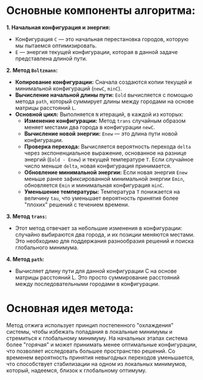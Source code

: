# Основные компоненты алгоритма:

**1. Начальная конфигурация и энергия:**

- Конфигурация `C` — это начальная перестановка городов, которую мы пытаемся оптимизировать.
- `E` — энергия текущей конфигурации, которая в данной задаче представлена длиной пути.

**2. Метод `Boltzmann`:**

- **Копирование конфигурации:** Сначала создаются копии текущей и минимальной конфигураций (`newC`, `minC`).
- **Вычисление начальной длины пути:** `Eold` вычисляется с помощью метода `path`, который суммирует длины между городами на основе матрицы расстояний `L`.
- **Основной цикл:** Выполняется `N` итераций, в каждой из которых:
  - **Изменение конфигурации:** Метод `trans` случайным образом меняет местами два города в конфигурации `newC`.
  - **Вычисление новой энергии:** `Enew` — это длина пути новой конфигурации.
  - **Проверка перехода:** Вычисляется вероятность перехода `delta` через экспоненциальное выражение, основанное на разнице энергий (`Eold - Enew`) и текущей температуре `T`. Если случайное число меньше `delta`, новая конфигурация принимается.
  - **Обновление минимальной энергии:** Если новая энергия `Enew` меньше ранее зафиксированной минимальной энергии `Emin`, обновляется `Emin` и минимальная конфигурация `minC`.
  - **Уменьшение температуры:** Температура `T` понижается на величину `tau`, что уменьшает вероятность принятия более "плохих" решений с течением времени.

**3. Метод `trans`:**

- Этот метод отвечает за небольшие изменения в конфигурации: случайно выбираются два города, и их позиции меняются местами. Это необходимо для поддержания разнообразия решений и поиска глобального минимума.

**4. Метод `path`:**

- Вычисляет длину пути для данной конфигурации C на основе матрицы расстояний L. Это просто суммирование расстояний между последовательными городами в конфигурации.

# Основная идея метода:

Метод отжига использует принцип постепенного "охлаждения" системы, чтобы избежать попадания в локальные минимумы и стремиться к глобальному минимуму. На начальных этапах система более "горячая" и может принимать менее оптимальные конфигурации, что позволяет исследовать большее пространство решений. Со временем вероятность принятия невыгодных переходов уменьшается, что способствует стабилизации на одном из локальных минимумов, который, надеемся, близок к глобальному оптимуму.
